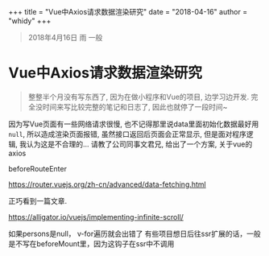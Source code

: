 +++
title = "Vue中Axios请求数据渲染研究"
date = "2018-04-16"
author = "whidy"
+++
> 2018年4月16日 雨 一般

# Vue中Axios请求数据渲染研究

> 整整半个月没有写东西了, 因为在做小程序和Vue的项目, 边学习边开发. 完全没时间来写比较完整的笔记和日志了, 因此也就停了一段时间~

因为写Vue页面有一些网络请求很慢, 也不记得那里说data里面初始化数据最好用`null`, 所以造成渲染页面报错, 虽然接口返回后页面会正常显示, 但是面对程序逻辑, 我认为这是不合理的... 请教了公司同事文君兄, 给出了一个方案, 关于vue的axios

beforeRouteEnter

https://router.vuejs.org/zh-cn/advanced/data-fetching.html

正巧看到一篇文章.

https://alligator.io/vuejs/implementing-infinite-scroll/

如果persons是null， v-for遍历就会出错了
有些项目想日后往ssr扩展的话，一般是不写在beforeMount里，因为这钩子在ssr中不调用
